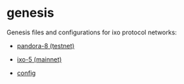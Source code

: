 # genesis

Genesis files and configurations for ixo protocol networks:

- [pandora-8 (testnet)](./pandora-8/)
- [ixo-5 (mainnet)](./ixo-5/upgrade.md)

- [config](./README_CONFIG.md)